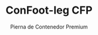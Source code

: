 ---
title: "ConFoot-leg CFP"
subtitle: "Pierna de Contenedor Premium"
mainImage: "/images/products/confoot-leg-cfp-main.jpg"
gallery:
  - "/images/products/confoot-leg-cfp-1.jpg"
  - "/images/products/confoot-leg-cfp-2.jpg"
  - "/images/products/confoot-leg-cfp-3.jpg"
shortDescription: "ConFoot-leg CFP es nuestra solución premium para piernas de contenedores, con capacidades mejoradas para operaciones especializadas."
technicalDescription: "La ConFoot-leg CFP incorpora materiales avanzados y características de diseño para un rendimiento superior en entornos desafiantes y aplicaciones especializadas."
videoID: "da7h7VgJHgs"
specifications:
  - name: "Peso"
    value: "26 kg"
  - name: "Capacidad de carga"
    value: "36 toneladas"
  - name: "Dimensiones"
    value: "48 × 32 × 28 cm"
  - name: "Material"
    value: "Acero aleado de alta calidad"
  - name: "Rango de altura"
    value: "1,043 mm a 1,448 mm"
price: "3.600 EUR excl. VAT"
priceVAT: "4.356 EUR VAT included"
pricingNotes: "Paquete de servicio premium disponible. Contacte a nuestro equipo de ventas para más detalles."
buyLink: "/contact"
howToUse: |
  1. Posicione la pierna CFP en el casquillo de la esquina del contenedor.
  2. Active el mecanismo de bloqueo avanzado.
  3. Ajuste la altura, si es necesario, utilizando el sistema de ajuste integrado.
  4. Repita para todas las esquinas requeridas.
  5. Realice una comprobación de estabilidad antes de continuar.
benefits:
  - title: "Estabilidad Mejorada"
    description: "El diseño superior proporciona una estabilidad excepcional incluso en superficies irregulares."
  - title: "Ajuste de Altura"
    description: "El sistema de ajuste integrado permite afinar la altura del contenedor con precisión."
  - title: "Durabilidad Extrema"
    description: "Construido con materiales premium para una vida útil prolongada en condiciones adversas."
  - title: "Aplicaciones Especializadas"
    description: "Ideal para operaciones especializadas que requieren un posicionamiento preciso del contenedor."
  - title: "Características de Seguridad Avanzadas"
    description: "Incorpora mecanismos de seguridad adicionales para prevenir deslizamientos y asegurar el manejo seguro del contenedor."
  - title: "Rendimiento Premium"
    description: "Diseñada para superar los estándares de la industria en capacidad de carga y confiabilidad operativa."
articleContent: |
  ## ¿Qué es ConFoot-leg CFP?

  ConFoot-leg CFP es nuestra solución premium para piernas de contenedores, diseñada para operaciones especializadas y entornos desafiantes. Construida con materiales avanzados e ingeniería innovadora, el modelo CFP ofrece capacidades superiores a las de nuestras soluciones estándar, brindando un rendimiento excepcional para aplicaciones demandantes. Su diseño premium la hace especialmente adecuada para industrias donde la precisión, la confiabilidad y la durabilidad son fundamentales.

  ## Cómo Funciona

  La ConFoot-leg CFP opera sobre los mismos principios básicos que nuestras piernas estándar, pero incorpora características avanzadas para un rendimiento superior. Las piernas se fijan de manera segura a los casquillos de esquina del contenedor mediante nuestro mecanismo de bloqueo mejorado, que garantiza una estabilidad excepcional incluso en superficies irregulares. El sistema de ajuste de altura integrado permite un posicionamiento preciso, lo que la hace ideal para operaciones logísticas especializadas donde la precisión es clave.

  ## Funcionamiento de ConFoot-leg CFP

  ### Mecanismo Avanzado

  La ConFoot-leg CFP utiliza un sofisticado sistema de fijación y soporte que representa la cima de la tecnología en manejo de contenedores. Cada pierna cuenta con un mecanismo de bloqueo de precisión que establece una conexión excepcionalmente segura con los casquillos de esquina del contenedor. Fabricada en acero aleado de alta calidad, la CFP ofrece una resistencia y durabilidad superiores, manteniendo un peso manejable de 26 kg por unidad.

  Lo que realmente distingue a la CFP es su sistema de ajuste de altura integrado, que permite afinar el posicionamiento del contenedor con precisión milimétrica. Esta característica es especialmente valiosa en aplicaciones especializadas donde una alineación exacta es esencial. Las piernas pueden ajustarse en un rango de 1,043 mm a 1,448 mm, ofreciendo la flexibilidad necesaria para diversos requerimientos operativos.

  ### Beneficios del Mecanismo Avanzado

  1. **Estabilidad Superior**: El diseño mejorado proporciona una estabilidad excepcional incluso en superficies desafiantes, reduciendo el riesgo de desplazamientos o vuelcos.
  2. **Posicionamiento Preciso**: El sistema de ajuste integrado permite colocar el contenedor con exactitud, lo que es crucial en operaciones especializadas de fabricación y logística.
  3. **Capacidad de Carga Mejorada**: Con una capacidad de 36 toneladas, la CFP supera los requisitos estándar, adaptándose a contenedores especializados de mayor peso.
  4. **Vida Operativa Prolongada**: Los materiales y la construcción premium aseguran una larga vida útil, incluso en condiciones de uso intensivo en entornos exigentes.

  El mecanismo avanzado de la ConFoot-leg CFP refleja nuestro compromiso con la innovación y la excelencia en soluciones para el manejo de contenedores, ofreciendo un rendimiento inigualable para las aplicaciones más exigentes.

  ## Aplicaciones de ConFoot-leg CFP

  ### Fabricación Especializada
  En entornos de fabricación especializada, la ConFoot-leg CFP destaca por proporcionar la precisión y estabilidad requeridas en procesos críticos de producción. La capacidad de posicionar contenedores con exactitud asegura una integración perfecta con las líneas de producción y el equipo. Esta precisión resulta especialmente valiosa en industrias como la electrónica, aeroespacial y automotriz, donde la alineación de componentes y las tolerancias de fabricación se miden en milímetros.

  ### Entornos Desafiantes
  La ConFoot-leg CFP está diseñada específicamente para su despliegue en entornos donde las piernas estándar no serían suficientes. Su construcción robusta la hace ideal para operaciones en alta mar, condiciones climáticas extremas y entornos industriales con agresivas condiciones químicas o físicas. Gracias a su fabricación en acero aleado premium, resiste la corrosión, impactos y la fatiga estructural, garantizando un rendimiento fiable donde otros equipos podrían fallar.

  ### Manejo de Carga de Alto Valor
  Al transportar y almacenar carga de alto valor o sensible, la estabilidad y seguridad mejoradas que ofrece la CFP resultan invaluables. Sus capacidades de posicionamiento preciso y de distribución de carga minimizan el riesgo de desplazamientos o daños durante la manipulación, convirtiéndola en la opción preferida para industrias que gestionan equipos delicados, bienes de lujo o artículos insustituibles, donde el coste de un daño supera con creces la inversión en soluciones de manejo premium.

  Las capacidades especializadas de la ConFoot-leg CFP la hacen la solución definitiva para aquellas operaciones en las que el equipo estándar de manejo de contenedores no puede cumplir con los exigentes requisitos de rendimiento o fiabilidad.

  ### Ventajas y Limitaciones

  #### Ventajas

  La ConFoot-leg CFP ofrece ventajas excepcionales para operaciones especializadas con contenedores. Su construcción premium proporciona una durabilidad superior en entornos desafiantes, extendiendo significativamente la vida operativa y reduciendo los costos de reemplazo. El sistema de ajuste de altura integrado permite un posicionamiento del contenedor extremadamente preciso, lo que es esencial para aplicaciones especializadas de fabricación y logística. Con una capacidad de carga mejorada de 36 toneladas, supera los estándares de la industria y se adapta a contenedores de mayor peso. Además, las características avanzadas de estabilidad aseguran un manejo seguro, aún en superficies irregulares, reduciendo el riesgo de accidentes y daños. Su compatibilidad con sistemas automatizados la hace escalable y preparada para el futuro en un entorno logístico en constante evolución.

  #### Limitaciones

  A pesar de sus impresionantes capacidades, la ConFoot-leg CFP presenta algunas limitaciones a considerar. Las características premium implican una inversión inicial más alta en comparación con las piernas estándar, lo que puede no estar justificado en operaciones de rutina. Con un peso de 26 kg por unidad, la CFP es ligeramente superior en peso a los modelos estándar, lo que podría requerir cuidados adicionales en su manipulación. Además, para sacar el máximo provecho a sus avanzadas características se necesita una capacitación más exhaustiva del personal. Estos aspectos deben evaluarse cuidadosamente en función de los requerimientos operativos de cada aplicación.

  ## Desarrollos Futuros

  ### Investigación en Curso
  Nuestro equipo de investigación y desarrollo trabaja constantemente para mejorar las capacidades de la ConFoot-leg CFP. La investigación actual se centra en la incorporación de materiales compuestos avanzados que optimicen la relación resistencia-peso, reduciendo el peso sin comprometer la capacidad de carga. Asimismo, se estudian tecnologías de sensores inteligentes para monitorear en tiempo real el estrés, la distribución de carga y la integridad estructural, ofreciendo datos cruciales para un mantenimiento preventivo y una mayor seguridad operativa.

  ### Características de la Próxima Generación
  La próxima generación de la ConFoot-leg CFP probablemente incluirá capacidades digitales integradas que faciliten su incorporación en sistemas de Industria 4.0. Entre las características en desarrollo se encuentran el seguimiento mediante RFID, la monitorización remota y la compatibilidad con sistemas de gestión de almacenes. Además, se exploran mecanismos de ajuste automatizados que podrían mejorar aún más la precisión y reducir la carga de trabajo del operador. Estos avances asegurarán que la CFP continúe satisfaciendo las necesidades cambiantes de las operaciones especializadas en un entorno industrial cada vez más digital y automatizado.

  Estos desarrollos reflejan nuestro compromiso con la innovación y la excelencia en soluciones para el manejo de contenedores, garantizando que la ConFoot-leg CFP se mantenga a la vanguardia de la tecnología para aplicaciones especializadas.
---